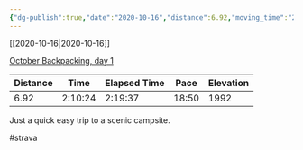 ```yaml
---
{"dg-publish":true,"date":"2020-10-16","distance":6.92,"moving_time":"2:10:24","elapsed_time":"2:19:37","pace":"18:50","total_elevation_gain":1992,"url":"https://www.strava.com/activities/4208063959","permalink":"/01-personal/strava/2020-10-16-october-backpacking-day-1/","dgPassFrontmatter":true}
---
```



[[2020-10-16\|2020-10-16]]

[October Backpacking, day 1](https://www.strava.com/activities/4208063959)

| Distance | Time    | Elapsed Time | Pace  | Elevation |
| -------- | ------- | ------------ | ----- | --------- |
| 6.92     | 2:10:24 | 2:19:37      | 18:50 | 1992      |


Just a quick easy trip to a scenic campsite.

#strava
